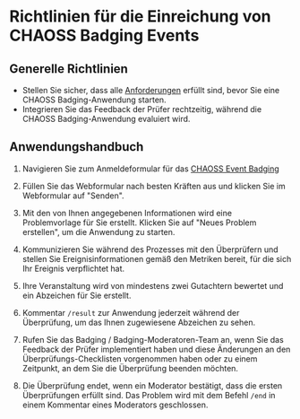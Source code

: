 # Richtlinien für die Einreichung von CHAOSS Badging Events

## Generelle Richtlinien

- Stellen Sie sicher, dass alle [Anforderungen](./requirements.md) erfüllt sind, bevor Sie eine CHAOSS Badging-Anwendung starten.
- Integrieren Sie das Feedback der Prüfer rechtzeitig, während die CHAOSS Badging-Anwendung evaluiert wird.

## Anwendungshandbuch

1. Navigieren Sie zum Anmeldeformular für das [CHAOSS Event Badging](https://chaoss.community/diversity-and-inclusion-badging/)

1. Füllen Sie das Webformular nach besten Kräften aus und klicken Sie im Webformular auf "Senden".

2. Mit den von Ihnen angegebenen Informationen wird eine Problemvorlage für Sie erstellt. Klicken Sie auf "Neues Problem erstellen", um die Anwendung zu starten.

3. Kommunizieren Sie während des Prozesses mit den Überprüfern und stellen Sie Ereignisinformationen gemäß den Metriken bereit, für die sich Ihr Ereignis verpflichtet hat.

4. Ihre Veranstaltung wird von mindestens zwei Gutachtern bewertet und ein Abzeichen für Sie erstellt.

5. Kommentar `/result` zur Anwendung jederzeit während der Überprüfung, um das Ihnen zugewiesene Abzeichen zu sehen.

6. Rufen Sie das Badging / Badging-Moderatoren-Team an, wenn Sie das Feedback der Prüfer implementiert haben und diese Änderungen an den Überprüfungs-Checklisten vorgenommen haben oder zu einem Zeitpunkt, an dem Sie die Überprüfung beenden möchten.

7. Die Überprüfung endet, wenn ein Moderator bestätigt, dass die ersten Überprüfungen erfüllt sind. Das Problem wird mit dem Befehl `/end` in einem Kommentar eines Moderators geschlossen.
